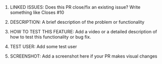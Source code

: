 1. LINKED ISSUES:
   Does this PR close/fix an existing issue? Write something like Closes #10

2. DESCRIPTION:
   A brief description of the problem or functionality

3. HOW TO TEST THIS FEATURE:
   Add a video or a detailed description of how to test this functionality or bug fix.

4. TEST USER:
   Add some test user

5. SCREENSHOT:
   Add a screenshot here if your PR makes visual changes 
